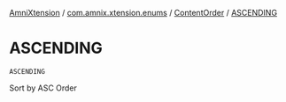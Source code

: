 [AmniXtension](../../index.md) / [com.amnix.xtension.enums](../index.md) / [ContentOrder](index.md) / [ASCENDING](./-a-s-c-e-n-d-i-n-g.md)

# ASCENDING

`ASCENDING`

Sort by ASC Order

